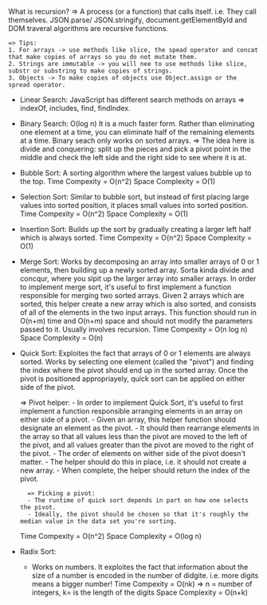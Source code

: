 What is recursion?
    => A process (or a function) that calls itself. i.e. They call themselves.
    JSON.parse/ JSON.stringify, document.getElementById and DOM traveral algorithms are recursive functions.
    
    => Tips:
    1. For arrays -> use methods like slice, the spead operator and concat that make copies of arrays so you do not mutate them.
    2. Strings are immutable -> you will nee to use methods like slice, substr or substring to make copies of strings.
    3. Objects -> To make copies of objects use Object.assign or the spread operator.


- Linear Search:
    JavaScript has different search methods on arrays => indexOf, includes, find, findIndex. 

- Binary Search: O(log n)
    It is a much faster form. Rather than eliminating one element at a time, you can eliminate half of the remaining elements at a time.
    Binary seach only works on sorted arrays.
    => The idea here is divide and conquering: split up the pieces and pick a pivot point in the middle and check the left side and the right side to see where it is at. 

- Bubble Sort:
    A sorting algorithm where the largest values bubble up to the top.
    Time Compexity = O(n^2)
    Space Complexity = O(1)

- Selection Sort:
    Similar to bubble sort, but instead of first placing large values into sorted position, it places small values into sorted position.
    Time Compexity = O(n^2)
    Space Complexity = O(1)

- Insertion Sort:
    Builds up the sort by gradually creating a larger left half which is always sorted. 
    Time Compexity = O(n^2)
    Space Complexity = O(1)

- Merge Sort:
    Works by decomposing an array into smaller arrays of 0 or 1 elements, then building up a newly sorted array. Sorta kinda divide and concqur, where you slpit up the larger array into smaller arrays. In order to implement merge sort, it's useful to first implement a function responsible for merging two sorted arrays. Given 2 arrays which are sorted, this helper create a new array which is also sorted, and consists of all of the elements in the two input arrays. This function should run in O(n+m) time and O(n+m) space and should not modify the parameters passed to it. Usually involves recursion.
    Time Compexity = O(n log n)
    Space Complexity = O(n)

- Quick Sort:
    Exploites the fact that arrays of 0 or 1 elements are always sorted. Works by selecting one element (called the "pivot") and finding the index where the pivot should end up in the sorted array. Once the pivot is positioned appropriayely, quick sort can be applied on either side of the pivot. 

    => Pivot helper:
        - In order to implement Quick Sort, it's useful to first implement a function responsible arranging elements in an array on either side of a pivot.
        - Given an array, this helper function should designate an element as the pivot.
        - It should then rearrange elements in the array so that all values less than the pivot are moved to the left of the pivot, and all values greater than the pivot are moved to the right of the pivot.
        - The order of elements on wither side of the pivot doesn't matter.
        - The helper should do this in place, i.e. it should not create a new array.
        - When complete, the helper should return the index of the pivot.
        
        => Picking a pivot:
        - The runtime of quick sort depends in part on how one selects the pivot.
        - Ideally, the pivot should be chosen so that it's roughly the median value in the data set you're sorting.
    
    Time Compexity = O(n^2)
    Space Complexity = O(log n)

- Radix Sort:
    - Works on numbers. It exploites the fact that information about the size of a number is encoded in the number of didgite. i.e. more digits means a bigger number!
    Time Compexity = O(nk) => n = number of integers, k= is the length of the digits
    Space Complexity = O(n+k)


